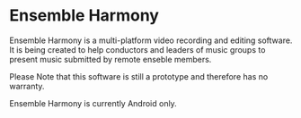 # Ensemble Harmony

Ensemble Harmony is a multi-platform video recording and editing software.
It is being created to help conductors and leaders of music groups to present music submitted by remote enseble members.


Please Note that this software is still a prototype and therefore has no warranty.

Ensemble Harmony is currently Android only.
